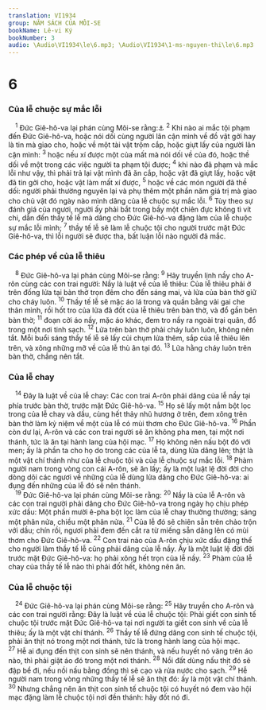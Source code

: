 ```yaml
---
translation: VI1934
group: NĂM SÁCH CỦA MÔI-SE
bookName: Lê-vi Ký 
bookNumber: 3
audio: \Audio\VI1934\le\6.mp3; \Audio\VI1934\1-ms-nguyen-thi\le\6.mp3
---
```


<div class="title"><h1>6</h1><h3>Của lễ chuộc sự mắc lỗi</h3></div>
<span class="verse le_6_1"> <sup>1</sup> Đức Giê-hô-va lại phán cùng Môi-se rằng:<a data-toggle="tooltip" data-placement="bottom" title="Dan 5:5-8">⚓</a></span>
<span class="verse le_6_2"><sup>2</sup> Khi nào ai mắc tội phạm đến Đức Giê-hô-va, hoặc nói dối cùng người lân cận mình về đồ vật gởi hay là tin mà giao cho, hoặc về một tài vật trộm cắp, hoặc giựt lấy của người lân cận mình: </span>
<span class="verse le_6_3"><sup>3</sup> hoặc nếu xí được một của mất mà nói dối về của đó, hoặc thề dối về một trong các việc người ta phạm tội được; </span>
<span class="verse le_6_4"><sup>4</sup> khi nào đã phạm và mắc lỗi như vậy, thì phải trả lại vật mình đã ăn cắp, hoặc vật đã giựt lấy, hoặc vật đã tin gởi cho, hoặc vật làm mất xí được, </span>
<span class="verse le_6_5"><sup>5</sup> hoặc về các món người đã thề dối: người phải thường nguyên lại và phụ thêm một phần năm giá trị mà giao cho chủ vật đó ngày nào mình dâng của lễ chuộc sự mắc lỗi. </span>
<span class="verse le_6_6"><sup>6</sup> Tùy theo sự đánh giá của ngươi, người ấy phải bắt trong bầy một chiên đực không tì vít chi, dẫn đến thầy tế lễ mà dâng cho Đức Giê-hô-va đặng làm của lễ chuộc sự mắc lỗi mình; </span>
<span class="verse le_6_7"><sup>7</sup> thầy tế lễ sẽ làm lễ chuộc tội cho người trước mặt Đức Giê-hô-va, thì lỗi người sẽ được tha, bất luận lỗi nào người đã mắc. <br/></span>
<div class="title"><h3>Các phép về của lễ thiêu</h3></div>
<span class="verse le_6_8"> <sup>8</sup> Đức Giê-hô-va lại phán cùng Môi-se rằng: </span>
<span class="verse le_6_9"><sup>9</sup> Hãy truyền lịnh nầy cho A-rôn cùng các con trai người: Nầy là luật về của lễ thiêu: Của lễ thiêu phải ở trên đống lửa tại bàn thờ trọn đêm cho đến sáng mai, và lửa của bàn thờ giữ cho cháy luôn. </span>
<span class="verse le_6_10"><sup>10</sup> Thầy tế lễ sẽ mặc áo lá trong và quần bằng vải gai che thân mình, rồi hốt tro của lửa đã đốt của lễ thiêu trên bàn thờ, và đổ gần bên bàn thờ; </span>
<span class="verse le_6_11"><sup>11</sup> đoạn cởi áo nầy, mặc áo khác, đem tro nầy ra ngoài trại quân, đổ trong một nơi tinh sạch. </span>
<span class="verse le_6_12"><sup>12</sup> Lửa trên bàn thờ phải cháy luôn luôn, không nên tắt. Mỗi buổi sáng thầy tế lễ sẽ lấy củi chụm lửa thêm, sắp của lễ thiêu lên trên, và xông những mỡ về của lễ thù ân tại đó. </span>
<span class="verse le_6_13"><sup>13</sup> Lửa hằng cháy luôn trên bàn thờ, chẳng nên tắt. <br/></span>
<div class="title"><h3>Của lễ chay</h3></div>
<span class="verse le_6_14"> <sup>14</sup> Đây là luật về của lễ chay: Các con trai A-rôn phải dâng của lễ nầy tại phía trước bàn thờ, trước mặt Đức Giê-hô-va. </span>
<span class="verse le_6_15"><sup>15</sup> Họ sẽ lấy một nắm bột lọc trong của lễ chay và dầu, cùng hết thảy nhũ hương ở trên, đem xông trên bàn thờ làm kỷ niệm về một của lễ có mùi thơm cho Đức Giê-hô-va. </span>
<span class="verse le_6_16"><sup>16</sup> Phần còn dư lại, A-rôn và các con trai người sẽ ăn không pha men, tại một nơi thánh, tức là ăn tại hành lang của hội mạc. </span>
<span class="verse le_6_17"><sup>17</sup> Họ không nên nấu bột đó với men; ấy là phần ta cho họ do trong các của lễ ta, dùng lửa dâng lên; thật là một vật chí thánh như của lễ chuộc tội và của lễ chuộc sự mắc lỗi. </span>
<span class="verse le_6_18"><sup>18</sup> Phàm người nam trong vòng con cái A-rôn, sẽ ăn lấy; ấy là một luật lệ đời đời cho dòng dõi các ngươi về những của lễ dùng lửa dâng cho Đức Giê-hô-va: ai đụng đến những của lễ đó sẽ nên thánh. <br/></span>
<span class="verse le_6_19"> <sup>19</sup> Đức Giê-hô-va lại phán cùng Môi-se rằng: </span>
<span class="verse le_6_20"><sup>20</sup> Nầy là của lễ A-rôn và các con trai người phải dâng cho Đức Giê-hô-va trong ngày họ chịu phép xức dầu: Một phần mười ê-pha bột lọc làm của lễ chay thường thường; sáng một phân nửa, chiều một phân nửa. </span>
<span class="verse le_6_21"><sup>21</sup> Của lễ đó sẽ chiên sẵn trên chảo trộn với dầu; chín rồi, ngươi phải đem đến cắt ra từ miếng sẵn dâng lên có mùi thơm cho Đức Giê-hô-va. </span>
<span class="verse le_6_22"><sup>22</sup> Con trai nào của A-rôn chịu xức dầu đặng thế cho người làm thầy tế lễ cũng phải dâng của lễ nầy. Ấy là một luật lệ đời đời trước mặt Đức Giê-hô-va: họ phải xông hết trọn của lễ nầy. </span>
<span class="verse le_6_23"><sup>23</sup> Phàm của lễ chay của thầy tế lễ nào thì phải đốt hết, không nên ăn. <br/></span>
<div class="title"><h3>Của lễ chuộc tội</h3></div>
<span class="verse le_6_24"> <sup>24</sup> Đức Giê-hô-va lại phán cùng Môi-se rằng: </span>
<span class="verse le_6_25"><sup>25</sup> Hãy truyền cho A-rôn và các con trai người rằng: Đây là luật về của lễ chuộc tội: Phải giết con sinh tế chuộc tội trước mặt Đức Giê-hô-va tại nơi người ta giết con sinh về của lễ thiêu; ấy là một vật chí thánh. </span>
<span class="verse le_6_26"><sup>26</sup> Thầy tế lễ đứng dâng con sinh tế chuộc tội, phải ăn thịt nó trong một nơi thánh, tức là trong hành lang của hội mạc. </span>
<span class="verse le_6_27"><sup>27</sup> Hễ ai đụng đến thịt con sinh sẽ nên thánh, và nếu huyết nó văng trên áo nào, thì phải giặt áo đó trong một nơi thánh. </span>
<span class="verse le_6_28"><sup>28</sup> Nồi đất dùng nấu thịt đó sẽ đập bể đi, nếu nồi nấu bằng đồng thì sẽ cạo và rửa nước cho sạch. </span>
<span class="verse le_6_29"><sup>29</sup> Hễ người nam trong vòng những thầy tế lễ sẽ ăn thịt đó: ấy là một vật chí thánh. </span>
<span class="verse le_6_30"><sup>30</sup> Nhưng chẳng nên ăn thịt con sinh tế chuộc tội có huyết nó đem vào hội mạc đặng làm lễ chuộc tội nơi đền thánh: hãy đốt nó đi. <br/></span>

